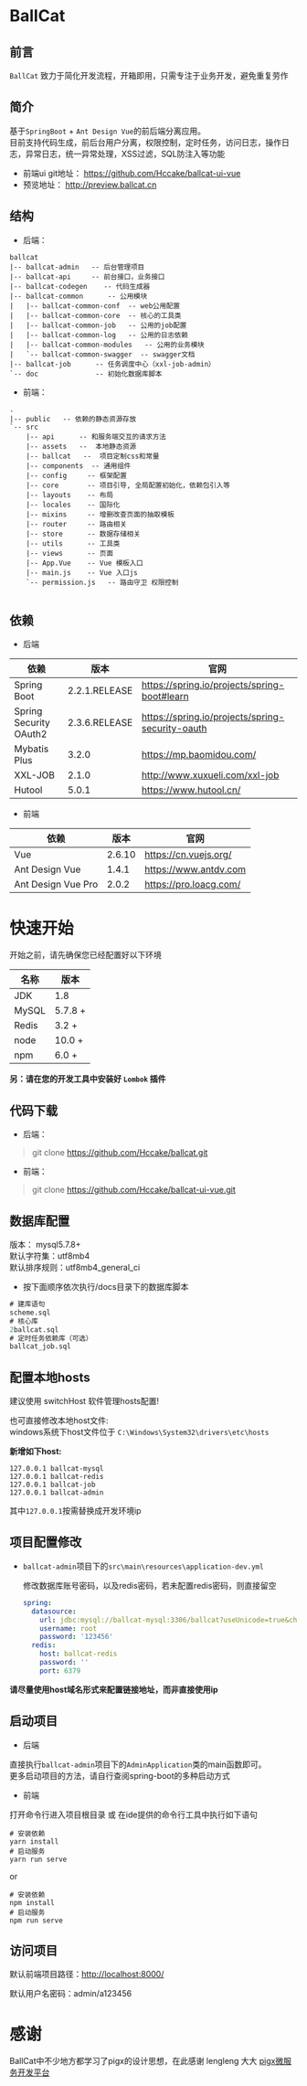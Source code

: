# BallCat

## 前言

`BallCat` 致力于简化开发流程，开箱即用，只需专注于业务开发，避免重复劳作


## 简介
基于`SpringBoot` + `Ant Design Vue`的前后端分离应用。  
目前支持代码生成，前后台用户分离，权限控制，定时任务，访问日志，操作日志，异常日志，统一异常处理，XSS过滤，SQL防注入等功能

- 前端ui git地址： https://github.com/Hccake/ballcat-ui-vue
- 预览地址： http://preview.ballcat.cn

## 结构

- 后端：

```
ballcat
|-- ballcat-admin   -- 后台管理项目
|-- ballcat-api     -- 前台接口，业务接口
|-- ballcat-codegen    -- 代码生成器
|-- ballcat-common      -- 公用模块
|   |-- ballcat-common-conf  -- web公用配置
|   |-- ballcat-common-core  -- 核心的工具类
|   |-- ballcat-common-job   -- 公用的job配置
|   |-- ballcat-common-log   -- 公用的日志依赖
|   |-- ballcat-common-modules   -- 公用的业务模块
|   `-- ballcat-common-swagger  -- swagger文档
|-- ballcat-job      -- 任务调度中心（xxl-job-admin）
`-- doc              -- 初始化数据库脚本
```

- 前端：

```
.
|-- public   -- 依赖的静态资源存放
`-- src           
    |-- api      -- 和服务端交互的请求方法
    |-- assets   --  本地静态资源
    |-- ballcat   --  项目定制css和常量
    |-- components  -- 通用组件
    |-- config     -- 框架配置
    |-- core       -- 项目引导, 全局配置初始化，依赖包引入等
    |-- layouts    -- 布局
    |-- locales    -- 国际化
    |-- mixins     -- 增删改查页面的抽取模板
    |-- router     -- 路由相关
    |-- store      -- 数据存储相关
    |-- utils      -- 工具类
    |-- views      -- 页面
    |-- App.Vue    -- Vue 模板入口
    |-- main.js    -- Vue 入口js
    `-- permission.js   -- 路由守卫 权限控制
    
```

## 依赖

- 后端

依赖 |	版本 | 官网
--- | --- | ---
Spring Boot|	2.2.1.RELEASE| https://spring.io/projects/spring-boot#learn
Spring Security OAuth2|	2.3.6.RELEASE| https://spring.io/projects/spring-security-oauth
Mybatis Plus|	3.2.0|  https://mp.baomidou.com/
XXL-JOB| 2.1.0 | http://www.xuxueli.com/xxl-job
Hutool|	5.0.1| https://www.hutool.cn/


- 前端

依赖 |	版本 | 官网
--- | --- | ---
Vue| 2.6.10 | https://cn.vuejs.org/
Ant Design Vue|	1.4.1| https://www.antdv.com
Ant Design Vue Pro|	2.0.2| https://pro.loacg.com/


# 快速开始

开始之前，请先确保您已经配置好以下环境

名称  |  版本 |  
---| --- 
JDK	| 1.8	| 
MySQL	| 5.7.8 +	
Redis	| 3.2 +| 
node	| 10.0 +	
npm	| 6.0 +	| 

**另：请在您的开发工具中安装好 `Lombok` 插件** 

## 代码下载

- 后端：
> git clone https://github.com/Hccake/ballcat.git


- 前端：
> git clone https://github.com/Hccake/ballcat-ui-vue.git


## 数据库配置

版本： mysql5.7.8+  
默认字符集：utf8mb4  
默认排序规则：utf8mb4_general_ci  

- 按下面顺序依次执行/docs目录下的数据库脚本
```sql
# 建库语句
scheme.sql   
# 核心库
2ballcat.sql  
# 定时任务依赖库（可选）
ballcat_job.sql  
```

## 配置本地hosts

建议使用 switchHost 软件管理hosts配置!  

也可直接修改本地host文件:  
windows系统下host文件位于
`C:\Windows\System32\drivers\etc\hosts`


**新增如下host:**
```
127.0.0.1 ballcat-mysql
127.0.0.1 ballcat-redis
127.0.0.1 ballcat-job
127.0.0.1 ballcat-admin
```
其中`127.0.0.1`按需替换成开发环境ip

## 项目配置修改

- `ballcat-admin`项目下的`src\main\resources\application-dev.yml`

    修改数据库账号密码，以及redis密码，若未配置redis密码，则直接留空
    
    ```yaml
    spring:
      datasource:
        url: jdbc:mysql://ballcat-mysql:3306/ballcat?useUnicode=true&characterEncoding=UTF-8&serverTimezone=Asia/Shanghai
        username: root
        password: '123456'
      redis:
        host: ballcat-redis
        password: ''
        port: 6379
    ```  

**请尽量使用host域名形式来配置链接地址，而非直接使用ip**

## 启动项目

- 后端

直接执行`ballcat-admin`项目下的`AdminApplication`类的main函数即可。  
更多启动项目的方法，请自行查阅spring-boot的多种启动方式

- 前端

打开命令行进入项目根目录
或 在ide提供的命令行工具中执行如下语句

```
# 安装依赖
yarn install
# 启动服务
yarn run serve
```
or
```
# 安装依赖
npm install
# 启动服务
npm run serve
```

## 访问项目

默认前端项目路径：[http://localhost:8000/](http://localhost:8000/)

默认用户名密码：admin/a123456


# 感谢

BallCat中不少地方都学习了pigx的设计思想，在此感谢 lengleng 大大
[pigx微服务开发平台](https://www.pig4cloud.com/)
